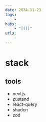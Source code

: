```yaml
---
date: 2024-11-23
tags:
    -
hubs:
    - "[[]]"
urls:
    -
---
```

# stack


## tools

- nextjs
- zustand
- react-query
- shadcn
- zod
